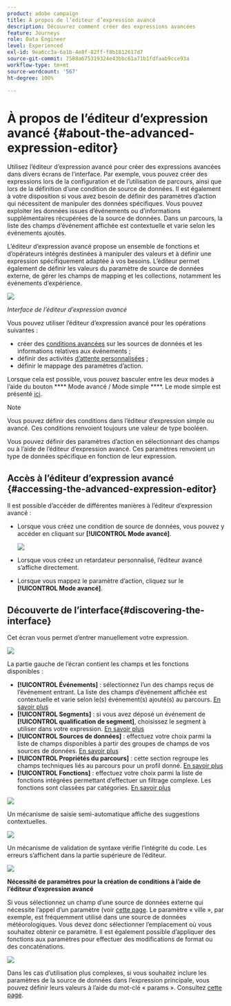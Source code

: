 ```yaml
---
product: adobe campaign
title: À propos de l’éditeur d’expression avancé
description: Découvrez comment créer des expressions avancées
feature: Journeys
role: Data Engineer
level: Experienced
exl-id: 9ea6cc3a-6a1b-4e8f-82ff-f8b1812617d7
source-git-commit: 7588a675319324e43bbc61a71b1fdfaab9cce93a
workflow-type: tm+mt
source-wordcount: '567'
ht-degree: 100%

---
```


# À propos de l’éditeur d’expression avancé {#about-the-advanced-expression-editor}

Utilisez l’éditeur d’expression avancé pour créer des expressions avancées dans divers écrans de l’interface. Par exemple, vous pouvez créer des expressions lors de la configuration et de l’utilisation de parcours, ainsi que lors de la définition d’une condition de source de données.
Il est également à votre disposition si vous avez besoin de définir des paramètres d’action qui nécessitent de manipuler des données spécifiques. Vous pouvez exploiter les données issues d’événements ou d’informations supplémentaires récupérées de la source de données.
Dans un parcours, la liste des champs d’événement affichée est contextuelle et varie selon les événements ajoutés.

L’éditeur d’expression avancé propose un ensemble de fonctions et d’opérateurs intégrés destinées à manipuler des valeurs et à définir une expression spécifiquement adaptée à vos besoins. L’éditeur permet également de définir les valeurs du paramètre de source de données externe, de gérer les champs de mapping et les collections, notamment les événements d’expérience.

![](../../assets/journey65.png)

_Interface de l’éditeur d’expression avancé_

Vous pouvez utiliser l’éditeur d’expression avancé pour les opérations suivantes :

* créer des [conditions avancées](../condition-activity.md#about_condition) sur les sources de données et les informations relatives aux événements ;
* définir des activités [d’attente personnalisées](../wait-activity.md#custom) ;
* définir le mappage des paramètres d’action.

Lorsque cela est possible, vous pouvez basculer entre les deux modes à l’aide du bouton **** Mode avancé / Mode simple ****. Le mode simple est présenté [ici](../condition-activity.md#about_condition).

>[!NOTE]
>
>Vous pouvez définir des conditions dans l’éditeur d’expression simple ou avancé. Ces conditions renvoient toujours une valeur de type booléen.
>
>Vous pouvez définir des paramètres d’action en sélectionnant des champs ou à l’aide de l’éditeur d’expression avancé. Ces paramètres renvoient un type de données spécifique en fonction de leur expression.

## Accès à l’éditeur d’expression avancé {#accessing-the-advanced-expression-editor}

Il est possible d’accéder de différentes manières à l’éditeur d’expression avancé :

* Lorsque vous créez une condition de source de données, vous pouvez y accéder en cliquant sur **[!UICONTROL Mode avancé]**.

   ![](../../assets/journeyuc2_33.png)

* Lorsque vous créez un retardateur personnalisé, l’éditeur avancé s’affiche directement.
* Lorsque vous mappez le paramètre d’action, cliquez sur le **[!UICONTROL Mode avancé]**.

## Découverte de l’interface{#discovering-the-interface}

Cet écran vous permet d’entrer manuellement votre expression.

![](../../assets/journey70.png)

La partie gauche de l’écran contient les champs et les fonctions disponibles :

* **[!UICONTROL Événements]** : sélectionnez l’un des champs reçus de l’événement entrant. La liste des champs d’événement affichée est contextuelle et varie selon le(s) événement(s) ajouté(s) au parcours. [En savoir plus](../../event/about-events.md)
* **[!UICONTROL Segments]** : si vous avez déposé un événement de **[!UICONTROL qualification de segment]**, choisissez le segment à utiliser dans votre expression. [En savoir plus](../condition-activity.md#using-a-segment)
* **[!UICONTROL Sources de données]** : effectuez votre choix parmi la liste de champs disponibles à partir des groupes de champs de vos sources de données. [En savoir plus](../../datasource/about-data-sources.md)
* **[!UICONTROL Propriétés du parcours]** : cette section regroupe les champs techniques liés au parcours pour un profil donné. [En savoir plus](journey-properties.md)
* **[!UICONTROL Fonctions]** : effectuez votre choix parmi la liste de fonctions intégrées permettant d’effectuer un filtrage complexe. Les fonctions sont classées par catégories. [En savoir plus](functions.md)

![](../../assets/journey65.png)

Un mécanisme de saisie semi-automatique affiche des suggestions contextuelles.

![](../../assets/journey68.png)

Un mécanisme de validation de syntaxe vérifie l’intégrité du code. Les erreurs s’affichent dans la partie supérieure de l’éditeur.

![](../../assets/journey69.png)

**Nécessité de paramètres pour la création de conditions à l’aide de l’éditeur d’expression avancé**

Si vous sélectionnez un champ d’une source de données externe qui nécessite l’appel d’un paramètre (voir [cette page](../../datasource/external-data-sources.md). Le paramètre « ville », par exemple, est fréquemment utilisé dans une source de données météorologiques. Vous devez donc sélectionner l’emplacement où vous souhaitez obtenir ce paramètre. Il est également possible d’appliquer des fonctions aux paramètres pour effectuer des modifications de format ou des concaténations.

![](../../assets/journeyuc2_19.png)

Dans les cas d’utilisation plus complexes, si vous souhaitez inclure les paramètres de la source de données dans l’expression principale, vous pouvez définir leurs valeurs à l’aide du mot-clé « params ». Consultez [cette page](../expression/field-references.md).
